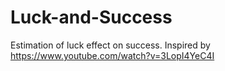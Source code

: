 # Luck-and-Success
Estimation of luck effect on success.
Inspired by https://www.youtube.com/watch?v=3LopI4YeC4I
